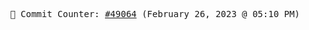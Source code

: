 <p align="center">
    <samp>
        📮 Commit Counter: <a href="https://github.com/Javascript-void0/Javascript-void0/commits/main">#49064</a> (February 26, 2023 @ 05:10 PM)
    </samp>
</p>